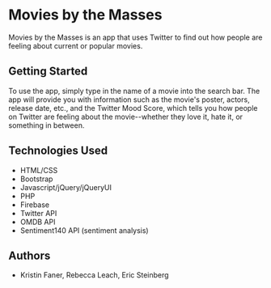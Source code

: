 # Movies by the Masses

Movies by the Masses is an app that uses Twitter to find out how people are feeling about current or popular movies.

## Getting Started

To use the app, simply type in the name of a movie into the search bar. The app will provide you with information such as the movie's poster, actors, release date, etc., and the Twitter Mood Score, which tells you how people on Twitter are feeling about the movie--whether they love it, hate it, or something in between.

## Technologies Used

* HTML/CSS
* Bootstrap
* Javascript/jQuery/jQueryUI
* PHP
* Firebase
* Twitter API
* OMDB API
* Sentiment140 API (sentiment analysis)

## Authors
* Kristin Faner, Rebecca Leach, Eric Steinberg

